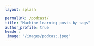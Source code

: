 ```yaml
---
layout: splash

permalink: /podcast/
title: "Machine learning posts by tags"
author_profile: true
header:
 image: "/images/podcast.jpeg"
---
```

